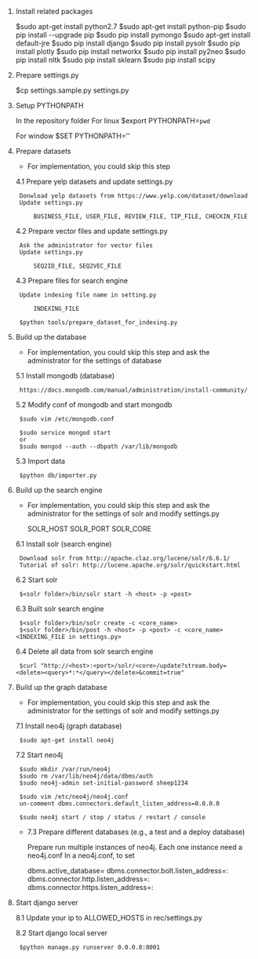 
1. Install related packages

    $sudo apt-get install python2.7
    $sudo apt-get install python-pip
    $sudo pip install --upgrade pip
    $sudo pip install pymongo
    $sudo apt-get install default-jre
    $sudo pip install django
    $sudo pip install pysolr
    $sudo pip install plotly
    $sudo pip install networkx
    $sudo pip install py2neo
    $sudo pip install nltk
    $sudo pip install sklearn
    $sudo pip install scipy


2. Prepare settings.py

    $cp settings.sample.py settings.py


3. Setup PYTHONPATH

    In the repository folder
    For linux
    $export PYTHONPATH=`pwd`

    For window
    $SET PYTHONPATH='<repository folder>'


4. Prepare datasets

    * For implementation, you could skip this step

    4.1 Prepare yelp datasets and update settings.py

        Donwload yelp datasets from https://www.yelp.com/dataset/download
        Update settings.py
        
            BUSINESS_FILE, USER_FILE, REVIEW_FILE, TIP_FILE, CHECKIN_FILE

    4.2 Prepare vector files and update settings.py

        Ask the administrator for vector files
        Update settings.py

            SEQ2ID_FILE, SEQ2VEC_FILE

    4.3 Prepare files for search engine

        Update indexing file name in setting.py

            INDEXING_FILE

        $python tools/prepare_dataset_for_indexing.py



5. Build up the database

    * For implementation, you could skip this step and
      ask the administrator for the settings of database

    5.1 Install mongodb (database)

        https://docs.mongodb.com/manual/administration/install-community/

    5.2 Modify conf of mongodb and start mongodb

        $sudo vim /etc/mongodb.conf

        $sudo service mongod start
        or
        $sudo mongod --auth --dbpath /var/lib/mongodb

    5.3 Import data

        $python db/importer.py


6. Build up the search engine

    * For implementation, you could skip this step and
      ask the administrator for the settings of solr and modify settings.py

        SOLR_HOST
        SOLR_PORT
        SOLR_CORE

    6.1 Install solr (search engine)

        Download solr from http://apache.claz.org/lucene/solr/6.6.1/
        Tutorial of solr: http://lucene.apache.org/solr/quickstart.html

    6.2 Start solr

        $<solr folder>/bin/solr start -h <host> -p <post>

    6.3 Built solr search engine

        $<solr folder>/bin/solr create -c <core_name>
        $<solr folder>/bin/post -h <host> -p <post> -c <core_name> <INDEXING_FILE in settings.py>

    6.4 Delete all data from solr search engine

        $curl "http://<host>:<port>/solr/<core>/update?stream.body=<delete><query>*:*</query></delete>&commit=true"

7. Build up the graph database

    * For implementation, you could skip this step and
      ask the administrator for the settings of solr and modify settings.py

    7.1 Install neo4j (graph database)
    
        $sudo apt-get install neo4j

    7.2 Start neo4j

        $sudo mkdir /var/run/neo4j
        $sudo rm /var/lib/neo4j/data/dbms/auth
        $sudo neo4j-admin set-initial-password sheep1234

        $sudo vim /etc/neo4j/neo4j.conf
        un-comment dbms.connectors.default_listen_address=0.0.0.0

        $sudo neo4j start / stop / status / restart / console

    * 7.3 Prepare different databases (e.g., a test and a deploy database)

        Prepare run multiple instances of neo4j. Each one instance need a neo4j.conf
        In a neo4j.conf, to set 

        dbms.active_database=<folder>
        dbms.connector.bolt.listen_address=:<port>
        dbms.connector.http.listen_address=:<port>
        dbms.connector.https.listen_address=:<port>


8. Start django server

    8.1 Update your ip to ALLOWED_HOSTS in rec/settings.py

    8.2 Start django local server

        $python manage.py runserver 0.0.0.0:8001
